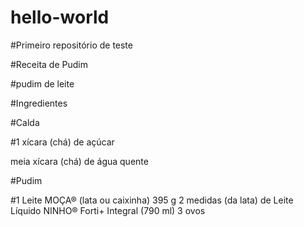 # hello-world

#Primeiro repositório de teste

#Receita de Pudim

#pudim de leite


#Ingredientes

#Calda

#1 xícara (chá) de açúcar

meia xícara (chá) de água quente

#Pudim

#1 Leite MOÇA® (lata ou caixinha) 395 g
2 medidas (da lata) de Leite Líquido NINHO® Forti+ Integral (790 ml)
3 ovos
